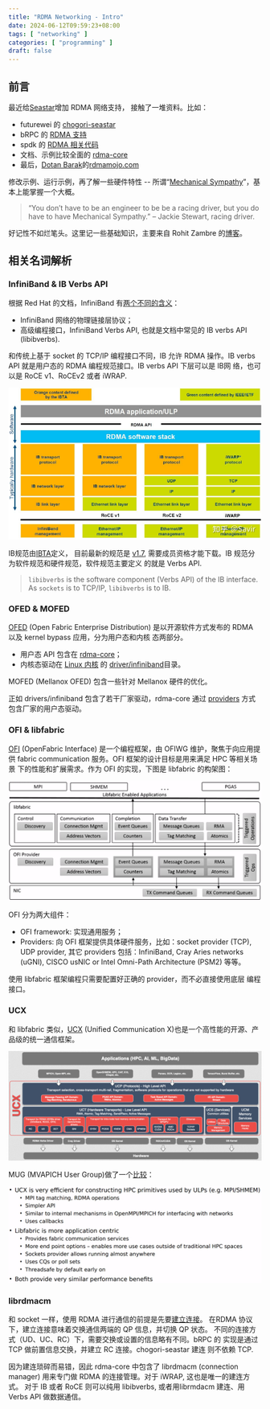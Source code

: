 ```yaml
---
title: "RDMA Networking - Intro"
date: 2024-06-12T09:59:23+08:00
tags: [ "networking" ]
categories: [ "programming" ]
draft: false
---
```


## 前言

最近给[Seastar](https://github.com/scylladb/seastar)增加 RDMA 网络支持，
接触了一堆资料。比如：

- futurewei 的 [chogori-seastar](https://github.com/futurewei-cloud/chogori-seastar-rd)
- bRPC 的 [RDMA 支持](https://github.com/apache/brpc/blob/master/docs/cn/rdma.md)
- spdk 的 [RDMA 相关代码](https://github.com/spdk/spdk/tree/master/lib/rdma)
- 文档、示例比较全面的 [rdma-core](https://github.com/linux-rdma/rdma-core)
- 最后，[Dotan Barak](https://www.rdmamojo.com/about/)的[rdmamojo.com](https://www.rdmamojo.com/)

修改示例、运行示例，再了解一些硬件特性 -- 所谓“[Mechanical Sympathy](https://dzone.com/articles/mechanical-sympathy)”，基本上能掌握一个大概。

> “You don’t have to be an engineer to be be a racing driver, but you
> do have to have Mechanical Sympathy.” – Jackie Stewart, racing driver.

好记性不如烂笔头。这里记一些基础知识，主要来自 Rohit Zambre 的[博客](https://www.rohitzambre.com/blog/category/User-level%20Networking)。

## 相关名词解析

### InfiniBand & IB Verbs API

根据 Red Hat 的文档，InfiniBand 有[两个不同的含义](https://access.redhat.com/documentation/en-us/red_hat_enterprise_linux/7/html/networking_guide/ch-configure_infiniband_and_rdma_networks)：

- InfiniBand 网络的物理链接层协议；
- 高级编程接口，InfiniBand Verbs API, 也就是文档中常见的 IB verbs API
  (libibverbs).
  
和传统上基于 socket 的 TCP/IP 编程接口不同，IB 允许 RDMA 操作。IB
verbs API 就是用户态的 RDMA 编程规范接口。IB verbs API 下层可以是 IB网
络，也可以是 RoCE v1、RoCEv2 或者 iWRAP.

![RDMA Networks](/media/rdma-networks.png)

IB规范由[IBTA](https://www.infinibandta.org/ibta-specification/)定义，
目前最新的规范是
[v1.7](https://www.infinibandta.org/wp-content/uploads/2023/07/IBTA-Overview-of-IBTA-Volume-1-Release-1.7-2023-07-11.pdf),
需要成员资格才能下载。IB 规范分为软件规范和硬件规范，软件规范主要定义
的就是 Verbs API.

> `libibverbs` is the software component (Verbs API) of the IB
> interface. As `sockets` is to TCP/IP, `libibverbs` is to IB.

### OFED & MOFED

[OFED](https://www.openfabrics.org/ofed-for-linux/) (Open Fabric Enterprise Distribution) 
是以开源软件方式发布的 RDMA 以及 kernel bypass 应用，分为用户态和内核
态两部分。

- 用户态 API 包含在 [rdma-core](https://github.com/linux-rdma/rdma-core)；
- 内核态驱动在 [Linux 内核](https://git.kernel.org) 的 [driver/infiniband](https://github.com/torvalds/linux/tree/master/drivers/infiniband)目录。

MOFED (Mellanox OFED) 包含一些针对 Mellanox 硬件的优化。

正如 drivers/infiniband 包含了若干厂家驱动，rdma-core 通过
[providers](https://github.com/linux-rdma/rdma-core/tree/master/providers)
方式包含厂家的用户态驱动。

### OFI & libfabric

[OFI](https://github.com/ofiwg/ofi-guide/blob/master/OFIGuide.md)
(OpenFabric Interface) 是一个编程框架，由 OFIWG 维护，聚焦于向应用提供
fabric communication 服务。OFI 框架的设计目标是用来满足 HPC 等相关场景
下的性能和扩展需求。作为 OFI 的实现，下图是 libfabric 的构架图：

![libfabric](/media/libfabric.png)

OFI 分为两大组件：

- OFI framework: 实现通用服务；
- Providers: 向 OFI 框架提供具体硬件服务，比如：socket provider (TCP),
  UDP provider, 其它 providers 包括：InfiniBand, Cray Aries networks
  (uGNI), CISCO usNIC or Intel Omni-Path Architecture (PSM2) 等等。

使用 libfabric 框架编程只需要配置好正确的 provider，而不必直接使用底层
编程接口。

### UCX

和 libfabric 类似，[UCX](https://openucx.org/) (Unified Communication
X)也是一个高性能的开源、产品级的统一通信框架。

![UCX](/media/ucx.png)

MUG (MVAPICH User Group)做了一个[比较](https://mug.mvapich.cse.ohio-state.edu/static/media/mug/presentations/23/MUG23TuesdayBrianSmith.pdf)：

![UCX vs libfabric](/media/ucx-libfabric.png)

### librdmacm

和 socket 一样，使用 RDMA 进行通信的前提是先要[建立连接](https://www.rdmamojo.com/2014/01/18/connecting-queue-pairs/)。
在RDMA 协议下，建立连接意味着交换通信两端的 QP 信息，并切换 QP 状态。
不同的连接方式（UD、UC、RC）下，需要交换或设置的信息略有不同。bRPC 的
实现是通过 TCP 做前置信息交换，并建立 RC 连接。chogori-seastar 建连
则不依赖 TCP.

因为建连琐碎而易错，因此 rdma-core 中包含了 librdmacm (connection
manager) 用来专门做 RDMA 的连接管理。对于 iWRAP, 这也是唯一的建连方式。
对于 IB 或者 RoCE 则可以纯用 libibverbs, 或者用librmdacm 建连、用Verbs
API 做数据通信。
